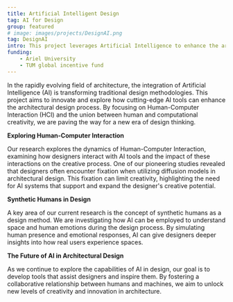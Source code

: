 ```yaml
--- 
title: Artificial Intelligent Design
tag: AI for Design
group: featured
# image: images/projects/DesignAI.png
tag: DesignAI
intro: This project leverages Artificial Intelligence to enhance the architectural design process, focusing on the intersection of human and computational creativity.
funding:
    - Ariel University
    - TUM global incentive fund 
---
```

 

In the rapidly evolving field of architecture, the integration of Artificial Intelligence (AI) is transforming traditional design methodologies. This project aims to innovate and explore how cutting-edge AI tools can enhance the architectural design process. By focusing on Human-Computer Interaction (HCI) and the union between human and computational creativity, we are paving the way for a new era of design thinking.

**Exploring Human-Computer Interaction**

Our research explores the dynamics of Human-Computer Interaction, examining how designers interact with AI tools and the impact of these interactions on the creative process. One of our pioneering studies revealed that designers often encounter fixation when utilizing diffusion models in architectural design. This fixation can limit creativity, highlighting the need for AI systems that support and expand the designer's creative potential.

**Synthetic Humans in Design**

A key area of our current research is the concept of synthetic humans as a design method. We are investigating how AI can be employed to understand space and human emotions during the design process. By simulating human presence and emotional responses, AI can give designers deeper insights into how real users experience spaces. 

**The Future of AI in Architectural Design**

As we continue to explore the capabilities of AI in design, our goal is to develop tools that assist designers and inspire them. By fostering a collaborative relationship between humans and machines, we aim to unlock new levels of creativity and innovation in architecture. 